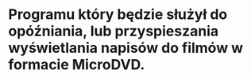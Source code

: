 # Programu który będzie służył do opóźniania, lub przyspieszania wyświetlania napisów do filmów w formacie MicroDVD.
